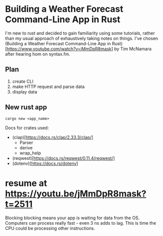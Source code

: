 # Building a Weather Forecast Command-Line App in Rust

I'm new to rust and decided to gain familiarity using some tutorials, rather than my usual approach of exhaustively taking notes on things.
I've chosen (Building a Weather Forecast Command-Line App in Rust)[https://www.youtube.com/watch?v=jMmDpR8mask] by Tim McNamara after hearing hom on syntax.fm.

## Plan

1. create CLI
2. make HTTP request and parse data
3. display data


## New rust app
`cargo new <app_name>`

Docs for crates used:
- (clap)[https://docs.rs/clap/2.33.3/clap/]
  - Parser
  - derive
  - wrap_help
- (reqwest)[https://docs.rs/reqwest/0.11.4/reqwest/]
- (dotenv)[https://docs.rs/dotenv]


# resume at https://youtu.be/jMmDpR8mask?t=2511


Blocking
blocking means your app is waiting for data from the OS. Computers can process really fast - even 3 ns adds to lag. This is time the CPU could be processing other instructions.